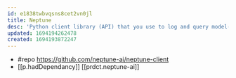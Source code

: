 ```yaml
---
id: e1838twbvqsns8cet2vn0jl
title: Neptune
desc: 'Python client library (API) that you use to log and query model-building metadata'
updated: 1694194262478
created: 1694193872247
---
```


- #repo https://github.com/neptune-ai/neptune-client
- [[p.hadDependancy]] [[prdct.neptune-ai]]
